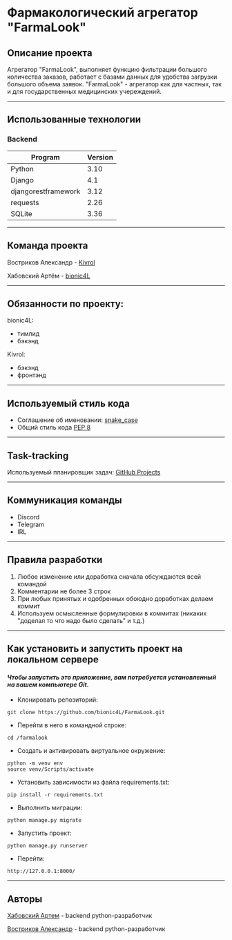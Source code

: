 # Фармакологический агрегатор "FarmaLook"

## **Описание проекта**
Агрегатор "FarmaLook", выполняет функцию фильтрации большого количества заказов, работает с базами данных для удобства загрузки большого объема заявок. "FarmaLook" - агрегатор как для частных, так и для государственных медицинских учереждений.

____

## **Использованные технологии**

### Backend
| Program                       | Version|
|-------------------------------|--------|
| Python                        | 3.10   |
| Django                        | 4.1    |
| djangorestframework           | 3.12   |
| requests                      | 2.26   |
| SQLite                        | 3.36   |

____

## Команда проекта
Востриков Александр - [Kivrol](https://github.com/Kivrol)

Хабовский Артём - [bionic4L](https://github.com/bionic4L)

____

## Обязанности по проекту:
bionic4L:
* тимлид
* бэкэнд

Kivrol:
* бэкэнд
* фронтэнд

____

## Используемый стиль кода 
* Соглашение об именовании: [snake_case](https://ru.wikipedia.org/wiki/Snake_case)
* Общий стиль кода [PEP 8](https://peps.python.org/pep-0008/)

____

## Task-tracking
Используемый планировщик задач: [GitHub Projects](https://github.com/users/bionic4L/projects/3)

____

## Коммуникация команды
* Discord
* Telegram
* IRL

____

## Правила разработки
1. Любое изменение или доработка сначала обсуждаются всей командой
2. Комментарии не более 3 строк
3. При любых принятых и одобренных обоюдно доработках делаем коммит
4. Используем осмысленные формулировки в коммитах (никаких "доделал то что надо было сделать" и т.д.)

____

## Как установить и запустить проект на локальном сервере
#### **_Чтобы запустить это приложение, вам потребуeтся установленный на вашем компьютере Git._**

* Клонировать репозиторий:
```
git clone https://github.com/bionic4L/FarmaLook.git
```
* Перейти в него в командной строке:
```
cd /farmalook
```
* Cоздать и активировать виртуальное окружение:
```
python -m venv env
source venv/Scripts/activate
```
* Установить зависимости из файла requirements.txt:
```
pip install -r requirements.txt
```
* Выполнить миграции:
```
python manage.py migrate
```
* Запустить проект:
```
python manage.py runserver
```
* Перейти:
```
http://127.0.0.1:8000/
```

____

## **Авторы**
[Хабовский Артем](https://github.com/bionic4L) - backend python-разработчик

[Востриков Александр](https://github.com/Kivrol) - backend python-разработчик

